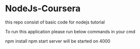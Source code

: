 # NodeJs-Coursera
this repo consist of basic code for nodejs tutorial

To run this application please run below commands in your cmd

npm install
npm start
 server will be started on 4000 
